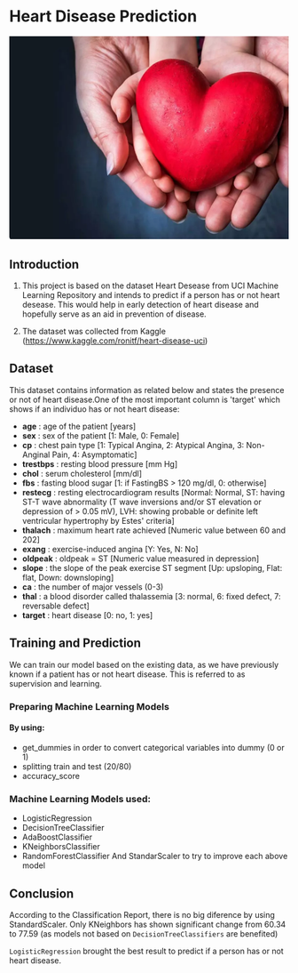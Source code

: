 # Heart Disease Prediction
![](Screenshot_1.png)
 
## Introduction

1. This project is based on the dataset Heart Desease from UCI Machine Learning Repository and intends to predict if a person has or not heart desease. This would help in early detection of heart disease and hopefully serve as an aid in prevention of disease.

2. The dataset was collected from Kaggle (https://www.kaggle.com/ronitf/heart-disease-uci)

## Dataset
This dataset contains information as related below and states the presence or not of heart disease.One of the most important column is 'target' which shows if an individuo has or not heart disease:
 - **age** : age of the patient [years]
 - **sex** : sex of the patient [1: Male, 0: Female]
 - **cp** : chest pain type [1: Typical Angina, 2: Atypical Angina, 3: Non-Anginal Pain, 4: Asymptomatic]
 - **trestbps** : resting blood pressure [mm Hg]
 - **chol** : serum cholesterol [mm/dl]
 - **fbs** : fasting blood sugar [1: if FastingBS > 120 mg/dl, 0: otherwise]
 - **restecg** : resting electrocardiogram results [Normal: Normal, ST: having ST-T wave abnormality (T wave inversions and/or ST elevation or depression of > 0.05 mV), LVH: showing probable or definite left ventricular hypertrophy by Estes' criteria]
 - **thalach** : maximum heart rate achieved [Numeric value between 60 and 202]
 - **exang** : exercise-induced angina [Y: Yes, N: No]
 - **oldpeak** : oldpeak = ST [Numeric value measured in depression]
 - **slope** : the slope of the peak exercise ST segment [Up: upsloping, Flat: flat, Down: downsloping]
 - **ca** : the number of major vessels (0-3)
 - **thal** : a blood disorder called thalassemia [3: normal, 6: fixed defect, 7: reversable defect]
 - **target** : heart disease [0: no, 1: yes]
 
 ## Training and Prediction
We can train our model based on the existing data, as we have previously known if a patient has or not heart disease. This is referred to as supervision and learning.

### Preparing Machine Learning Models
#### By using:
- get_dummies in order to convert categorical variables into dummy (0 or 1)
- splitting train and test (20/80)
- accuracy_score

### Machine Learning Models used:
- LogisticRegression
- DecisionTreeClassifier
- AdaBoostClassifier
- KNeighborsClassifier
- RandomForestClassifier
And StandarScaler to try to improve each above model 

## Conclusion

According to the Classification Report, there is no big diference by using StandardScaler. Only KNeighbors has shown significant change from 60.34 to 77.59 (as models not based on `DecisionTreeClassifiers` are benefited)

`LogisticRegression` brought the best result to predict if a person has or not heart disease.
